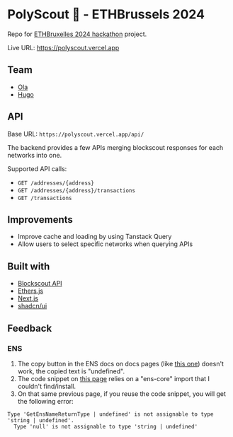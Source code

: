 # PolyScout 🔗 - ETHBrussels 2024

Repo for [ETHBruxelles 2024 hackathon](https://ethglobal.com/events/brussels) project.

Live URL: <https://polyscout.vercel.app>

## Team

- [Ola](https://github.com/omaliszewska)
- [Hugo](https://github.com/Hugoo)

## API

Base URL: `https://polyscout.vercel.app/api/`

The backend provides a few APIs merging blockscout responses for each networks into one.

Supported API calls:

- `GET /addresses/{address}`
- `GET /addresses/{address}/transactions`
- `GET /transactions`

## Improvements

- Improve cache and loading by using Tanstack Query
- Allow users to select specific networks when querying APIs

## Built with

- [Blockscout API](https://docs.blockscout.com/for-users/api)
- [Ethers.js](https://docs.ethers.org/v6/)
- [Next.js](https://nextjs.org/)
- [shadcn/ui](https://ui.shadcn.com/)

## Feedback

### ENS

1. The copy button in the ENS docs on docs pages (like [this one](https://docs.ens.domains/web/quickstart)) doesn't work, the copied text is "undefined".
2. The code snippet on [this page](https://docs.ens.domains/web/quickstart) relies on a "ens-core" import that I couldn't find/install.
3. On that same previous page, if you reuse the code snippet, you will get the following error:

```
Type 'GetEnsNameReturnType | undefined' is not assignable to type 'string | undefined'.
  Type 'null' is not assignable to type 'string | undefined'
```
